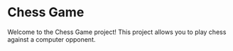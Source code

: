 # Chess Game

Welcome to the Chess Game project! This project allows you to play chess against a computer opponent.
